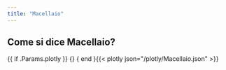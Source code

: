 ```yaml
---
title: "Macellaio"
---
```


## Come si dice Macellaio?

{{ if .Params.plotly }}
{<script src="https://cdn.plot.ly/plotly-latest.min.js"></script>}
{ end }{{< plotly json="/plotly/Macellaio.json" >}}